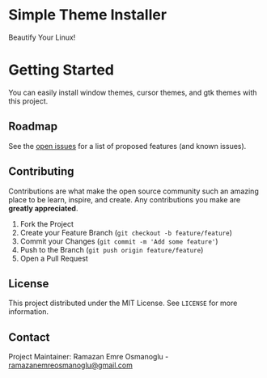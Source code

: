 # Simple Theme Installer

Beautify Your Linux!

# Getting Started

You can easily install window themes, cursor themes, and gtk themes with this project.

## Roadmap

See the [open issues](https://github.com/ramazanemreosmanoglu/SimpleThemeInstaller/issues) for a list of proposed features (and known issues).

## Contributing

Contributions are what make the open source community such an amazing place to be learn, inspire, and create. Any contributions you make are **greatly appreciated**.

1. Fork the Project
2. Create your Feature Branch (`git checkout -b feature/feature`)
3. Commit your Changes (`git commit -m 'Add some feature'`)
4. Push to the Branch (`git push origin feature/feature`)
5. Open a Pull Request

<!-- LICENSE -->
## License

This project distributed under the MIT License. See `LICENSE` for more information.


<!-- CONTACT -->
## Contact

Project Maintainer: Ramazan Emre Osmanoglu - ramazanemreosmanoglu@gmail.com
